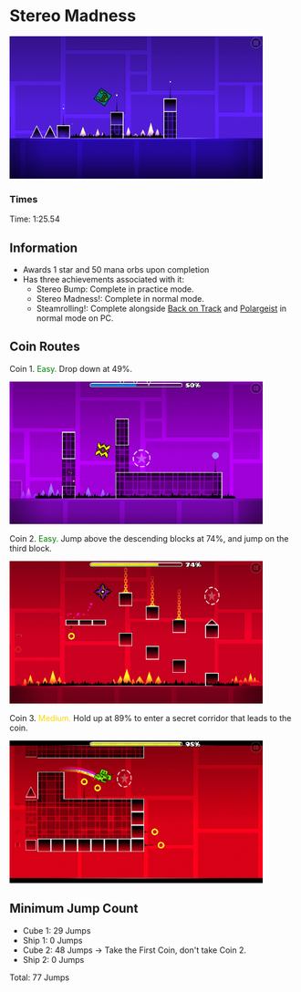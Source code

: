 # Stereo Madness
![Stereo Madness](images/sm-0.png)

### Times
Time: 1:25.54

## Information
- Awards 1 star and 50 mana orbs upon completion
- Has three achievements associated with it:
  - Stereo Bump: Complete in practice mode.
  - Stereo Madness!: Complete in normal mode.
  - Steamrolling!: Complete alongside [Back on Track](backontrack.md) and [Polargeist](polargeist.md) in normal mode on PC.

## Coin Routes
Coin 1. <span style="color:green">Easy.</span> Drop down at 49%.

![First Coin](images/sm-1.png)

Coin 2. <span style="color:green">Easy.</span> Jump above the descending blocks at 74%, and jump on the third block.

![Second Coin](images/sm-2.png)

Coin 3. <span style="color:gold">Medium.</span> Hold up at 89% to enter a secret corridor that leads to the coin.

![Third Coin](images/sm-3.png)

## Minimum Jump Count
- Cube 1: 29 Jumps
- Ship 1: 0 Jumps
- Cube 2: 48 Jumps -> Take the First Coin, don't take Coin 2.
- Ship 2: 0 Jumps

Total: 77 Jumps
